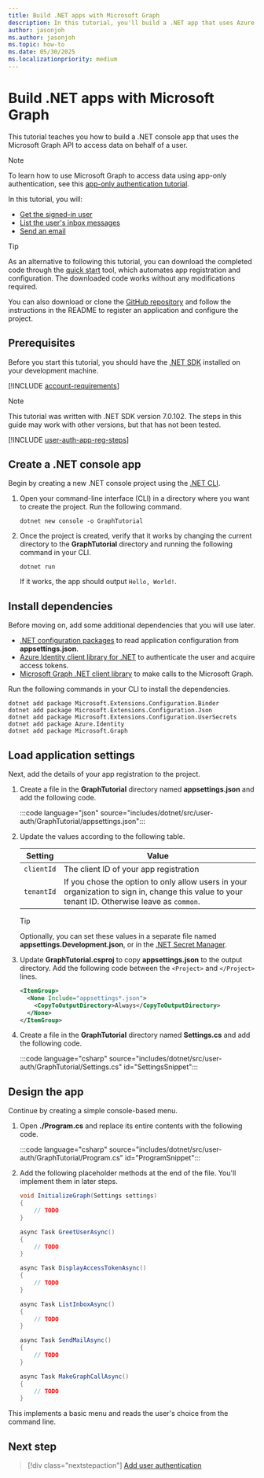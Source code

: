 ```yaml
---
title: Build .NET apps with Microsoft Graph
description: In this tutorial, you'll build a .NET app that uses Azure Active Directory for authentication and Microsoft Graph for retrieving data.
author: jasonjoh
ms.author: jasonjoh
ms.topic: how-to
ms.date: 05/30/2025
ms.localizationpriority: medium
---
```


# Build .NET apps with Microsoft Graph

This tutorial teaches you how to build a .NET console app that uses the Microsoft Graph API to access data on behalf of a user.

> [!NOTE]
> To learn how to use Microsoft Graph to access data using app-only authentication, see this [app-only authentication tutorial](/graph/tutorials/dotnet-app-only).

In this tutorial, you will:

- [Get the signed-in user](/graph/api/user-get)
- [List the user's inbox messages](/graph/api/user-list-messages)
- [Send an email](/graph/api/user-sendmail)

> [!TIP]
> As an alternative to following this tutorial, you can download the completed code through the [quick start](https://developer.microsoft.com/graph/quick-start?state=option-dotnet) tool, which automates app registration and configuration. The downloaded code works without any modifications required.
>
> You can also download or clone the [GitHub repository](https://github.com/microsoftgraph/msgraph-training-dotnet) and follow the instructions in the README to register an application and configure the project.

## Prerequisites

Before you start this tutorial, you should have the [.NET SDK](https://dotnet.microsoft.com/download) installed on your development machine.

[!INCLUDE [account-requirements](includes/shared/account-requirements.md)]

> [!NOTE]
> This tutorial was written with .NET SDK version 7.0.102. The steps in this guide may work with other versions, but that has not been tested.

[!INCLUDE [user-auth-app-reg-steps](includes/shared/user-auth-app-reg-steps.md)]

## Create a .NET console app

Begin by creating a new .NET console project using the [.NET CLI](/dotnet/core/tools/).

1. Open your command-line interface (CLI) in a directory where you want to create the project. Run the following command.

    ```dotnetcli
    dotnet new console -o GraphTutorial
    ```

1. Once the project is created, verify that it works by changing the current directory to the **GraphTutorial** directory and running the following command in your CLI.

    ```dotnetcli
    dotnet run
    ```

    If it works, the app should output `Hello, World!`.

## Install dependencies

Before moving on, add some additional dependencies that you will use later.

- [.NET configuration packages](/dotnet/core/extensions/configuration) to read application configuration from **appsettings.json**.
- [Azure Identity client library for .NET](https://www.nuget.org/packages/Azure.Identity)  to authenticate the user and acquire access tokens.
- [Microsoft Graph .NET client library](https://github.com/microsoftgraph/msgraph-sdk-dotnet) to make calls to the Microsoft Graph.

Run the following commands in your CLI to install the dependencies.

```Shell
dotnet add package Microsoft.Extensions.Configuration.Binder
dotnet add package Microsoft.Extensions.Configuration.Json
dotnet add package Microsoft.Extensions.Configuration.UserSecrets
dotnet add package Azure.Identity
dotnet add package Microsoft.Graph
```

## Load application settings

Next, add the details of your app registration to the project.

1. Create a file in the **GraphTutorial** directory named **appsettings.json** and add the following code.

    :::code language="json" source="includes/dotnet/src/user-auth/GraphTutorial/appsettings.json":::

1. Update the values according to the following table.

    | Setting | Value |
    |---------|-------|
    | `clientId` | The client ID of your app registration |
    | `tenantId` | If you chose the option to only allow users in your organization to sign in, change this value to your tenant ID. Otherwise leave as `common`. |

    > [!TIP]
    > Optionally, you can set these values in a separate file named **appsettings.Development.json**, or in the [.NET Secret Manager](/aspnet/core/security/app-secrets).

1. Update **GraphTutorial.csproj** to copy **appsettings.json** to the output directory. Add the following code between the `<Project>` and `</Project>` lines.

    ```xml
    <ItemGroup>
      <None Include="appsettings*.json">
        <CopyToOutputDirectory>Always</CopyToOutputDirectory>
      </None>
    </ItemGroup>
    ```

1. Create a file in the **GraphTutorial** directory named **Settings.cs** and add the following code.

    :::code language="csharp" source="includes/dotnet/src/user-auth/GraphTutorial/Settings.cs" id="SettingsSnippet":::

## Design the app

Continue by creating a simple console-based menu.

1. Open **./Program.cs** and replace its entire contents with the following code.

    :::code language="csharp" source="includes/dotnet/src/user-auth/GraphTutorial/Program.cs" id="ProgramSnippet":::

1. Add the following placeholder methods at the end of the file. You'll implement them in later steps.

    ```csharp
    void InitializeGraph(Settings settings)
    {
        // TODO
    }

    async Task GreetUserAsync()
    {
        // TODO
    }

    async Task DisplayAccessTokenAsync()
    {
        // TODO
    }

    async Task ListInboxAsync()
    {
        // TODO
    }

    async Task SendMailAsync()
    {
        // TODO
    }

    async Task MakeGraphCallAsync()
    {
        // TODO
    }
    ```

This implements a basic menu and reads the user's choice from the command line.

## Next step

> [!div class="nextstepaction"]
> [Add user authentication](dotnet-authentication.md)
